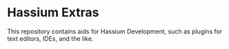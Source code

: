 # Hassium Extras

This repository contains aids for Hassium Development, such 
as plugins for text editors, IDEs, and the like.
